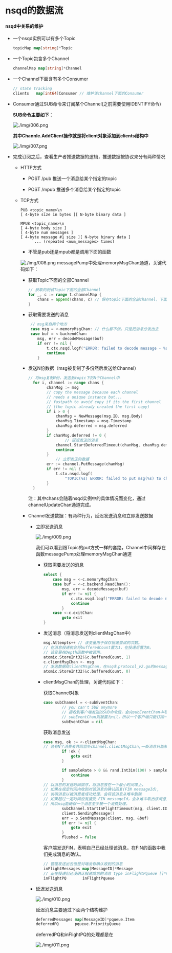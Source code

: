 # nsqd的数据流

#### nsqd中关系的维护

+ 一个nsqd实例可以有多个Topic

  ```go
  topicMap map[string]*Topic
  ```

+ 一个Topic包含多个Channel

  ```go
  channelMap map[string]*Channel
  ```

+ 一个Channel下面含有多个Consumer

  ```go
  // state tracking
  clients   map[int64]Consumer // 维护该channel下面的Consumer
  ```

+ Consumer通过SUB命令来订阅某个Channel(之前需要使用IDENTIFY命令)

  **SUB命令主要如下**：

  ![./img/006.png](./img/006.png)

  **其中Channle.AddClient操作就是将client对象添加到clients结构中**

  ![./img/007.png](./img/007.png)

+ 完成订阅之后，查看生产者推送数据的逻辑，推送数据按协议来分有两种情况

  + HTTP方式

    + POST /pub		推送一个消息给某个指定的topic

    + POST /mpub         推送多个消息给某个指定的topic

  + TCP方式

      ```shell
      PUB <topic_name>\n
      [ 4-byte size in bytes ][ N-byte binary data ]

      MPUB <topic_name>\n
      [ 4-byte body size ]
      [ 4-byte num messages ]
      [ 4-byte message #1 size ][ N-byte binary data ]
            ... (repeated <num_messages> times)
      ```

      + 不管是pub还是mpub都是调用下面的函数

      ![./img/008.png](./img/008.png)  messagePump中处理memoryMsgChan通道，关键代码如下：

      + 获取Topic下面的全部Channel

        ```go
        // 获取的到该Topic下面的全部Channel
        for _, c := range t.channelMap {
        	chans = append(chans, c) // 保存topic下面的全部channel，下面用于分发数据
        }
        ```

      + 获取需要发送的消息

        ```go
         // msg来自两个地方
         case msg = <-memoryMsgChan: // 什么都不做，只是把消息分发出去
         case buf = <-backendChan:
            msg, err = decodeMessage(buf)
            if err != nil {
            	t.ctx.nsqd.logf("ERROR: failed to decode message - %s", err)
            	continue
            }
        ```

      + 发送N份数据（msg被复制了多份然后发送给Channel）

        ```go
        // 将msg复制N份，发送到topic下的N个Channel中
          for i, channel := range chans {
          		chanMsg := msg
          		// copy the message because each channel
          		// needs a unique instance but...
          		// fastpath to avoid copy if its the first channel
          		// (the topic already created the first copy)
          		if i > 0 {
          			chanMsg = NewMessage(msg.ID, msg.Body)
          			chanMsg.Timestamp = msg.Timestamp
          			chanMsg.deferred = msg.deferred
          		}
          		if chanMsg.deferred != 0 {
                    	// 延迟发送的消息
          			channel.StartDeferredTimeout(chanMsg, chanMsg.deferred)
          			continue
          		}
            		// 立即发送的数据
          		err := channel.PutMessage(chanMsg)
          		if err != nil {
          			t.ctx.nsqd.logf(
          				"TOPIC(%s) ERROR: failed to put msg(%s) to channel(%s) - %s", t.name, msg.ID, channel.name, err)
          		}
          }
        ```

        注：其中chans会随着nsqd实例中的具体情况而变化，通过channelUpdateChan通道完成。

      + Channel发送数据：有两种行为，延迟发送消息和立即发送数据

        + 立即发送消息

          ![./img/009.png](./img/009.png)

          我们可以看到跟Topic的put方式一样的套路，Channel中同样存在函数messagePump处理memoryMsgChan通道

          + 获取需要发送的消息

            ```go
            select {
            	case msg = <-c.memoryMsgChan:
            	case buf = <-c.backend.ReadChan():
            		msg, err = decodeMessage(buf)
            		if err != nil {
            			c.ctx.nsqd.logf("ERROR: failed to decode message - %s", err)
            			continue
            		}
            	case <-c.exitChan:
            		goto exit
            }
            ```

          + 发送消息（将消息发送到clientMsgChan中）

            ```go
            msg.Attempts++ // 该变量用于保存投递尝试的次数。
            // 在消息投递前会将bufferedCount置为1，在投递后置为0。
            // 该变量在Depth函数中被调用。
            atomic.StoreInt32(&c.bufferedCount, 1)
            c.clientMsgChan <- msg 
            // 发送数据给clientMsgChan，在nsqd\protocol_v2.go的messagePump中处理
            atomic.StoreInt32(&c.bufferedCount, 0)
            ```

          + clientMsgChan的处理，关键代码如下：

            获取Channel对象

            ```go
            case subChannel = <-subEventChan:
            		// you can't SUB anymore
            		// 接收到客户端发送的SUB命令后，会向subEventChan中写入消息，
            		// subEventChan则被置为nil，所以一个客户端只能订阅一次Channel
            		subEventChan = nil
            ```

            获取消息发送

            ```go
            case msg, ok := <-clientMsgChan: 
            // 会有N个消费者共同监听channel.clientMsgChan,一条消息只能被一个消费者抢到
            		if !ok {
            			goto exit
            		}

            		if sampleRate > 0 && rand.Int31n(100) > sampleRate {
            			continue
            		}
            // 以消息的发送时间排序，将消息放在一个最小时间堆上，
            // 如果在规定时间内收到对该消息的确认回复(FIN messageId),
            // 说明消息以被消费者成功处理，会将该消息从堆中删除
            // 如果超过一定时间没有接受 FIN messageId，会从堆中取出该消息重新发送，
            // 所以nsq能确保一个消息至少被一个消费处理。
            		subChannel.StartInFlightTimeout(msg, client.ID, msgTimeout)
            		client.SendingMessage()
            		err = p.SendMessage(client, msg, &buf)
            		if err != nil {
            			goto exit
            		}
            		flushed = false
            ```

            客户端发送FIN，表明自己已经处理该消息，在FIN的函数中我们完成消息的确认。

            ```go
            // 管理发送出去但是对端没有确认收到的消息
            inFlightMessages map[MessageID]*Message 
            // 正在投递但还没确认投递成功的消息 type inFlightPqueue []*Message
            inFlightPQ       inFlightPqueue
            ```

        + 延迟发送消息

          ![./img/010.png](./img/010.png)

          延迟消息主要通过下面两个结构维护

          ```go
          deferredMessages map[MessageID]*pqueue.Item
          deferredPQ       pqueue.PriorityQueue 
          ```

          deferredPQ和inFlightPQ的处理都是在

          ![./img/011.png](./img/011.png)